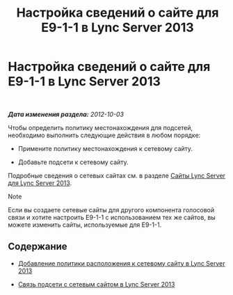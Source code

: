 ﻿---
title: Настройка сведений о сайте для E9-1-1 в Lync Server 2013
TOCTitle: Настройка сведений о сайте для E9-1-1 в Lync Server 2013
ms:assetid: 3373be5c-0a99-437d-9604-05194a96c31e
ms:mtpsurl: https://technet.microsoft.com/ru-ru/library/Gg425828(v=OCS.15)
ms:contentKeyID: 49309384
ms.date: 05/19/2016
mtps_version: v=OCS.15
ms.translationtype: HT
---

# Настройка сведений о сайте для E9-1-1 в Lync Server 2013

 

_**Дата изменения раздела:** 2012-10-03_

Чтобы определить политику местонахождения для подсетей, необходимо выполнить следующие действия в любом порядке:

  - Примените политику местонахождения к сетевому сайту.

  - Добавьте подсети к сетевому сайту.

Подробные сведения о сетевых сайтах см. в разделе [Сайты Lync Server для Lync Server 2013](lync-server-2013-sites.md).

> [!note]  
> Если вы создаете сетевые сайты для другого компонента голосовой связи и хотите настроить E9-1-1 с использованием тех же сайтов, вы можете изменить сайты, используемые для E9-1-1.

## Содержание

  - [Добавление политики расположения к сетевому сайту в Lync Server 2013](lync-server-2013-add-a-location-policy-to-a-network-site.md)

  - [Связь подсети с сетевым сайтом в Lync Server 2013](lync-server-2013-associate-a-subnet-with-a-network-site.md)

